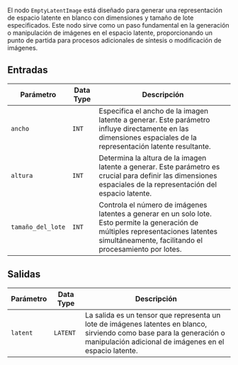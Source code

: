 El nodo `EmptyLatentImage` está diseñado para generar una representación de espacio latente en blanco con dimensiones y tamaño de lote especificados. Este nodo sirve como un paso fundamental en la generación o manipulación de imágenes en el espacio latente, proporcionando un punto de partida para procesos adicionales de síntesis o modificación de imágenes.

## Entradas

| Parámetro   | Data Type | Descripción |
|-------------|-------------|-------------|
| `ancho`     | `INT`       | Especifica el ancho de la imagen latente a generar. Este parámetro influye directamente en las dimensiones espaciales de la representación latente resultante. |
| `altura`    | `INT`       | Determina la altura de la imagen latente a generar. Este parámetro es crucial para definir las dimensiones espaciales de la representación del espacio latente. |
| `tamaño_del_lote`| `INT`       | Controla el número de imágenes latentes a generar en un solo lote. Esto permite la generación de múltiples representaciones latentes simultáneamente, facilitando el procesamiento por lotes. |

## Salidas

| Parámetro | Data Type | Descripción |
|-----------|-------------|-------------|
| `latent`  | `LATENT`    | La salida es un tensor que representa un lote de imágenes latentes en blanco, sirviendo como base para la generación o manipulación adicional de imágenes en el espacio latente. |

